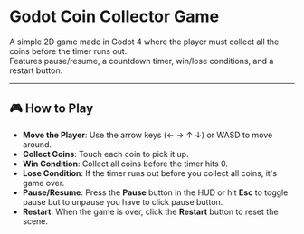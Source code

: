 # Godot Coin Collector Game

A simple 2D game made in Godot 4 where the player must collect all the coins before the timer runs out.  
Features pause/resume, a countdown timer, win/lose conditions, and a restart button.

---

## 🎮 How to Play
- **Move the Player**: Use the arrow keys (← → ↑ ↓) or WASD to move around.
- **Collect Coins**: Touch each coin to pick it up.
- **Win Condition**: Collect all coins before the timer hits 0.
- **Lose Condition**: If the timer runs out before you collect all coins, it's game over.
- **Pause/Resume**: Press the **Pause** button in the HUD or hit **Esc** to toggle pause but to unpause you have to click pause button.
- **Restart**: When the game is over, click the **Restart** button to reset the scene.
